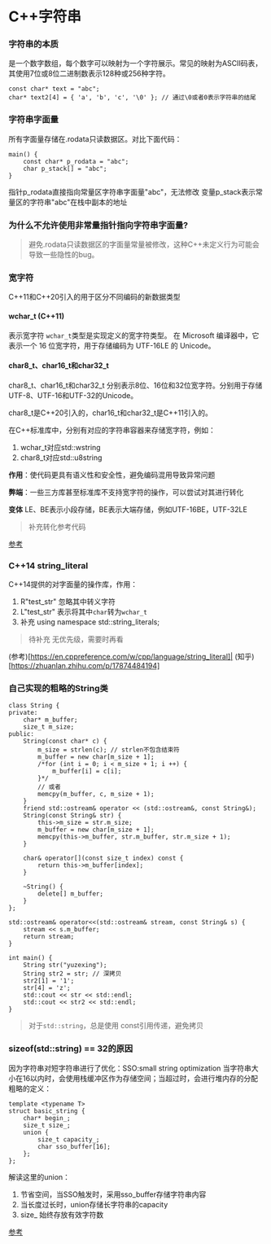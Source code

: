 # C++字符串

### 字符串的本质
是一个数字数组，每个数字可以映射为一个字符展示。常见的映射为ASCII码表，其使用7位或8位二进制数表示128种或256种字符。
```
const char* text = "abc";
char* text2[4] = { 'a', 'b', 'c', '\0' }; // 通过\0或者0表示字符串的结尾
```

### 字符串字面量

所有字面量存储在.rodata只读数据区。对比下面代码：
```
main() {
    const char* p_rodata = "abc";
    char p_stack[] = "abc"; 
}
```

指针p_rodata直接指向常量区字符串字面量"abc"，无法修改
变量p_stack表示常量区的字符串"abc"在栈中副本的地址

### 为什么不允许使用非常量指针指向字符串字面量?

> 避免.rodata只读数据区的字面量常量被修改，这种C++未定义行为可能会导致一些隐性的bug。


### 宽字符

C++11和C++20引入的用于区分不同编码的新数据类型

#### wchar_t (C++11)
表示宽字符
``wchar_t``类型是实现定义的宽字符类型。 在 Microsoft 编译器中，它表示一个 16 位宽字符，用于存储编码为 UTF-16LE 的 Unicode。

#### char8_t、char16_t和char32_t 
char8_t、char16_t和char32_t 分别表示8位、16位和32位宽字符。分别用于存储UTF-8、UTF-16和UTF-32的Unicode。

char8_t是C++20引入的，char16_t和char32_t是C++11引入的。

在C++标准库中，分别有对应的字符串容器来存储宽字符，例如：
1. wchar_t对应std::wstring
2. char8_t对应std::u8string

**作用**：使代码更具有语义性和安全性，避免编码混用导致异常问题

**弊端**：一些三方库甚至标准库不支持宽字符的操作，可以尝试对其进行转化

**变体** LE、BE表示小段存储，BE表示大端存储，例如UTF-16BE，UTF-32LE

> 补充转化参考代码

[参考](https://learn.microsoft.com/zh-cn/cpp/cpp/char-wchar-t-char16-t-char32-t)

### C++14 string_literal

C++14提供的对字面量的操作库，作用：
1. R"test_str" 忽略其中转义字符
2. L"test_str" 表示将其中``char``转为``wchar_t``
3. 补充    using namespace std::string_literals;


> 待补充 无优先级，需要时再看

(参考)[https://en.cppreference.com/w/cpp/language/string_literal]|
(知乎)[https://zhuanlan.zhihu.com/p/17874484194]


### 自己实现的粗略的String类
```
class String {
private:
    char* m_buffer;
    size_t m_size;
public:
    String(const char* c) {
        m_size = strlen(c); // strlen不包含结束符
        m_buffer = new char[m_size + 1];
        /*for (int i = 0; i < m_size + 1; i ++) {
            m_buffer[i] = c[i];
        }*/
        // 或者
        memcpy(m_buffer, c, m_size + 1);
    }
    friend std::ostream& operator << (std::ostream&, const String&);
    String(const String& str) {
        this->m_size = str.m_size;
        m_buffer = new char[m_size + 1];
        memcpy(this->m_buffer, str.m_buffer, str.m_size + 1);
    }

    char& operator[](const size_t index) const {
        return this->m_buffer[index];
    }

    ~String() {
        delete[] m_buffer;
    }
};

std::ostream& operator<<(std::ostream& stream, const String& s) {
    stream << s.m_buffer;
    return stream;
}

int main() {
    String str("yuzexing");
    String str2 = str; // 深拷贝
    str2[1] = '1';
    str[4] = 'z';
    std::cout << str << std::endl;
    std::cout << str2 << std::endl;
}
```

> 对于``std::string``，总是使用 const引用传递，避免拷贝


### sizeof(std::string) == 32的原因

因为字符串对短字符串进行了优化：SSO:small string optimization
当字符串大小在16以内时，会使用栈缓冲区作为存储空间；当超过时，会进行堆内存的分配
粗略的定义：
```
template <typename T>
struct basic_string {
    char* begin_;
    size_t size_;
    union {
        size_t capacity_;
        char sso_buffer[16];
    };
};
```
解读这里的union：
1. 节省空间，当SSO触发时，采用sso_buffer存储字符串内容
2. 当长度过长时，union存储长字符串的capacity
3. size_ 始终存放有效字符数


[参考](https://stackoverflow.com/questions/3770781/why-is-sizeofstring-32)




